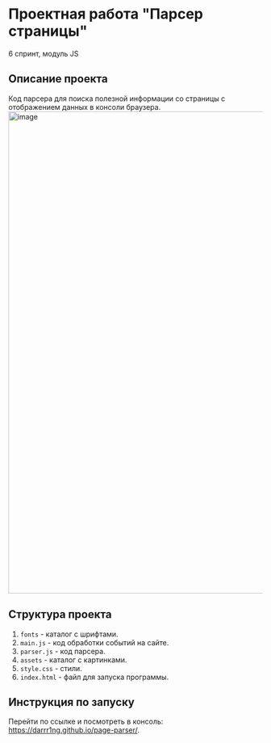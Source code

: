 # Проектная работа "Парсер страницы"
6 спринт, модуль JS

## Описание проекта
Код парсера для поиска полезной информации со страницы с отображением данных в консоли браузера.
<img width="1918" height="955" alt="image" src="https://github.com/user-attachments/assets/da17eccf-0c12-4fca-97c1-08da5c21c7e5" />

## Структура проекта
1. `fonts` - каталог с шрифтами.
2. `main.js` - код обработки событий на сайте.
3. `parser.js` - код парсера.
4. `assets` - каталог с картинками.
5. `style.css` - стили.
6. `index.html` - файл для запуска программы.

## Инструкция по запуску
Перейти по ссылке и посмотреть в консоль: https://darrr1ng.github.io/page-parser/.
